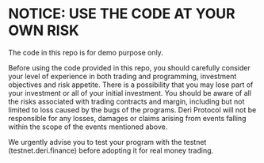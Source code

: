 # NOTICE: USE THE CODE AT YOUR OWN RISK

The code in this repo is for demo purpose only. 

Before using the code provided in this repo, you should carefully consider your level of experience in both trading and programming, investment objectives and risk appetite. There is a possibility that you may lose part of your investment or all of your initial investment. You should be aware of all the risks associated with trading contracts and margin, including but not limited to loss caused by the bugs of the programs. Deri Protocol will not be responsible for any losses, damages or claims arising from events falling within the scope of the events mentioned above. 

We urgently advise you to test your program with the testnet (testnet.deri.finance) before adopting it for real money trading.
